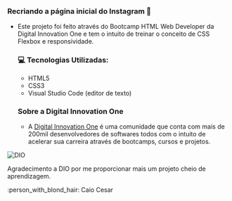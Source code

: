 ### Recriando a página inicial do Instagram 📱

- Este projeto foi feito através do Bootcamp HTML Web Developer da Digital Innovation One e tem o intuito de treinar o conceito de CSS Flexbox e responsividade. 

  

  ### 💻 Tecnologias Utilizadas:

  - HTML5
  - CSS3
  - Visual Studio Code (editor de texto)

  ### Sobre a Digital Innovation One

  - A [Digital Innovation One](https://digitalinnovation.one/) é uma comunidade que conta com mais de 200mil desenvolvedores de softwares todos com o intuito de acelerar sua carreira através de bootcamps, cursos e projetos.

    
    

![DIO](https://camo.githubusercontent.com/ad3836edc632f71a9d6e6ab0575b9dff92205c89fda30f9c09528cc39a45352e/68747470733a2f2f692e696d6775722e636f6d2f5a647464696d572e6a7067)



Agradecimento a DIO por me proporcionar mais um projeto cheio de aprendizagem.

:person_with_blond_hair: Caio Cesar